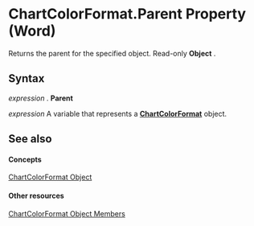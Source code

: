 
# ChartColorFormat.Parent Property (Word)

Returns the parent for the specified object. Read-only  **Object** .


## Syntax

 _expression_ . **Parent**

 _expression_ A variable that represents a **[ChartColorFormat](8bc25b6c-3691-fc85-fcc6-d21ed3f903b9.md)** object.


## See also


#### Concepts


[ChartColorFormat Object](8bc25b6c-3691-fc85-fcc6-d21ed3f903b9.md)
#### Other resources


[ChartColorFormat Object Members](f3bbb759-bbc1-366c-a6ce-151c47580fa7.md)
